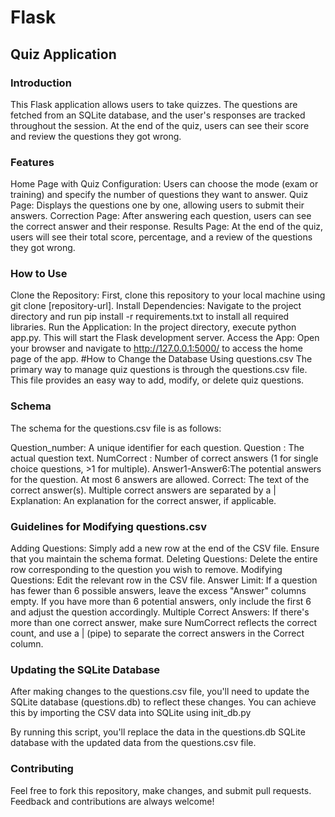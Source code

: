 # Flask 
## Quiz Application
### Introduction

This Flask application allows users to take quizzes. The questions are fetched from an SQLite database, and the user's responses are tracked throughout the session. At the end of the quiz, users can see their score and review the questions they got wrong.

### Features
Home Page with Quiz Configuration: Users can choose the mode (exam or training) and specify the number of questions they want to answer.
Quiz Page: Displays the questions one by one, allowing users to submit their answers.
Correction Page: After answering each question, users can see the correct answer and their response.
Results Page: At the end of the quiz, users will see their total score, percentage, and a review of the questions they got wrong.
### How to Use
Clone the Repository: First, clone this repository to your local machine using git clone [repository-url].
Install Dependencies: Navigate to the project directory and run pip install -r requirements.txt to install all required libraries.
Run the Application: In the project directory, execute python app.py. This will start the Flask development server.
Access the App: Open your browser and navigate to http://127.0.0.1:5000/ to access the home page of the app.
#How to Change the Database
Using questions.csv
The primary way to manage quiz questions is through the questions.csv file. This file provides an easy way to add, modify, or delete quiz questions.

### Schema
The schema for the questions.csv file is as follows:

Question_number:	A unique identifier for each question.
Question : 	The actual question text.
NumCorrect :	Number of correct answers (1 for single choice questions, >1 for multiple).
Answer1-Answer6:The potential answers for the question. At most 6 answers are allowed.
Correct:	The text of the correct answer(s). Multiple correct answers are separated by a |
Explanation:	An explanation for the correct answer, if applicable.
### Guidelines for Modifying questions.csv
Adding Questions: Simply add a new row at the end of the CSV file. Ensure that you maintain the schema format.
Deleting Questions: Delete the entire row corresponding to the question you wish to remove.
Modifying Questions: Edit the relevant row in the CSV file.
Answer Limit: If a question has fewer than 6 possible answers, leave the excess "Answer" columns empty. If you have more than 6 potential answers, only include the first 6 and adjust the question accordingly.
Multiple Correct Answers: If there's more than one correct answer, make sure NumCorrect reflects the correct count, and use a | (pipe) to separate the correct answers in the Correct column.
### Updating the SQLite Database
After making changes to the questions.csv file, you'll need to update the SQLite database (questions.db) to reflect these changes. You can achieve this by importing the CSV data into SQLite using init_db.py

By running this script, you'll replace the data in the questions.db SQLite database with the updated data from the questions.csv file.

### Contributing
Feel free to fork this repository, make changes, and submit pull requests. Feedback and contributions are always welcome!
